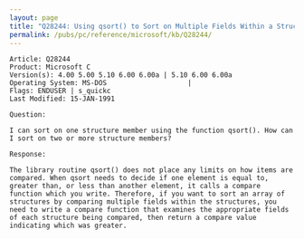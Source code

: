 ```yaml
---
layout: page
title: "Q28244: Using qsort() to Sort on Multiple Fields Within a Structure"
permalink: /pubs/pc/reference/microsoft/kb/Q28244/
---
```


	Article: Q28244
	Product: Microsoft C
	Version(s): 4.00 5.00 5.10 6.00 6.00a | 5.10 6.00 6.00a
	Operating System: MS-DOS                    |
	Flags: ENDUSER | s_quickc
	Last Modified: 15-JAN-1991
	
	Question:
	
	I can sort on one structure member using the function qsort(). How can
	I sort on two or more structure members?
	
	Response:
	
	The library routine qsort() does not place any limits on how items are
	compared. When qsort needs to decide if one element is equal to,
	greater than, or less than another element, it calls a compare
	function which you write. Therefore, if you want to sort an array of
	structures by comparing multiple fields within the structures, you
	need to write a compare function that examines the appropriate fields
	of each structure being compared, then return a compare value
	indicating which was greater.
